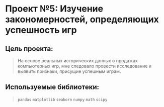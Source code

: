 # Проект №5: Изучение закономерностей, определяющих успешность игр

## Цель проекта: 
> На основе реальных исторических данных о продажах компьютерных игр, мне следовало провести исследование и выявить признаки, присущие успешным играм.

## Используемые библиотеки: 
> `pandas` `matplotlib` `seaborn` `numpy` `math` `scipy`
